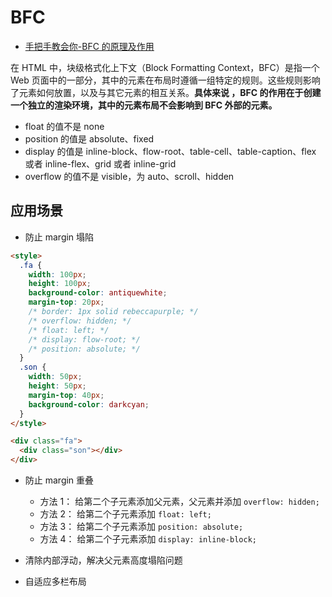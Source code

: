 # BFC

- [手把手教会你-BFC 的原理及作用](https://blog.csdn.net/weixin_43805705/article/details/127208833)

在 HTML 中，块级格式化上下文（Block Formatting Context，BFC）是指一个 Web 页面中的一部分，其中的元素在布局时遵循一组特定的规则。这些规则影响了元素如何放置，以及与其它元素的相互关系。**具体来说 ，BFC 的作用在于创建一个独立的渲染环境，其中的元素布局不会影响到 BFC 外部的元素。**

- float 的值不是 none
- position 的值是 absolute、fixed
- display 的值是 inline-block、flow-root、table-cell、table-caption、flex 或者 inline-flex、grid 或者 inline-grid
- overflow 的值不是 visible，为 auto、scroll、hidden

## 应用场景

- 防止 margin 塌陷

```html
<style>
  .fa {
    width: 100px;
    height: 100px;
    background-color: antiquewhite;
    margin-top: 20px;
    /* border: 1px solid rebeccapurple; */
    /* overflow: hidden; */
    /* float: left; */
    /* display: flow-root; */
    /* position: absolute; */
  }
  .son {
    width: 50px;
    height: 50px;
    margin-top: 40px;
    background-color: darkcyan;
  }
</style>

<div class="fa">
  <div class="son"></div>
</div>
```

- 防止 margin 重叠

  - 方法 1： 给第二个子元素添加父元素，父元素并添加 `overflow: hidden;`
  - 方法 2： 给第二个子元素添加 `float: left;`
  - 方法 3： 给第二个子元素添加 `position: absolute;`
  - 方法 4： 给第二个子元素添加 `display: inline-block;`

- 清除内部浮动，解决父元素高度塌陷问题
- 自适应多栏布局
